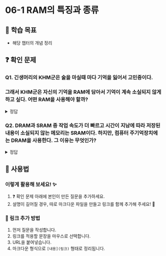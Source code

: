 # 06-1 RAM의 특징과 종류

## 📌 학습 목표
- 해당 챕터의 개념 정리

## ❓ 확인 문제
### Q1. 긴생머리의 KHM군은 술을 마실때 마다 기억을 잃어서 고민중이다.
### 그래서 KHM군은 자신의 기억을 RAM에 담아서 기억이 계속 소실되지 않게 하고 싶다. 어떤 RAM을 사용해야 할까? 


<details>
<summary>정답</summary>

- **SRAM **   

**[해설]**


# 🧠 RAM (Random Access Memory) 이란?  
RAM(램)은 **컴퓨터의 작업 공간** 역할을 하는 메모리입니다.  
- CPU가 프로그램을 실행할 때 **필요한 데이터를 임시로 저장**하는 곳  
- 속도가 빠르지만 **전원이 꺼지면 데이터가 사라지는** **휘발성(Volatile) 메모리**  
- 용량이 크면 클수록 **더 많은 프로그램을 동시에 실행**할 수 있음  

💡 쉽게 말해, RAM은 **책상** 같은 존재!  
- 책상이 클수록 더 많은 책(프로그램)을 펼쳐놓고 작업 가능  
- 하지만 책상 위 자료는 정리하지 않으면 사라지는 것처럼, RAM의 데이터도 **컴퓨터를 끄면 사라짐**

## 램의 종류로 DRAM,SRAM,SDRAM등이 있습니다.

## ✅ 차이점과 장단점  

| 메모리 종류 | 특징 | 장점 | 단점 |
|------------|------------|------------|------------|
| **DRAM (Dynamic RAM)** | 주기적으로 데이터를 새로고침(refresh)해야 하는 메모리 | 가격이 저렴하고, 용량이 크다 | 속도가 상대적으로 느리고, 전력 소비가 많다 |
| **SRAM (Static RAM)** | 새로고침 없이 데이터를 유지하는 메모리 | 속도가 빠르고, 전력 소비가 적다 | 가격이 비싸고, 용량이 작다 |
| **SDRAM (Synchronous DRAM)** | CPU 클럭(Clock)과 동기화된 DRAM | 기존 DRAM보다 속도가 빠르며, 대량의 데이터를 처리하기 좋다 | SRAM보다는 느리고, 여전히 주기적인 새로고침이 필요함 |

---

## 🎯 정리하면?  
- **빠른 속도 원하면?** → **SRAM**  
- **대용량 & 가성비 원하면?** → **DRAM / SDRAM**  
- **CPU랑 동기화해서 더 빠르게 쓰고 싶다?** → **SDRAM**  

💡 그래서 컴퓨터에서는 주로 **SDRAM**(DDR4, DDR5 같은 램)이나 **DRAM**을 사용하고, CPU 내부 캐시는 **SRAM**을 쓴다.

---

</details>

### Q2. DRAM과 SRAM 중 작업 속도가 더 빠르고 시간이 지남에 따라 저장된 내용이 소실되지 않는 메모리는 SRAM이다. 하지만, 컴퓨터 주기억장치에는 DRAM을 사용한다. 그 이유는 무엇인가?

<details>
<summary>정답</summary>

#### SRAM은 DRAM에 비해 속도가 빠르나, 집적도가 낮고 소비 전력도 크며 가격이 더 비싸기 때문에 비교적 저렴한 가격에 큰 용량을 사용 가능한 DRAM을 주기억장치로 사용한다.

- SRAM은 대용량이 필요하지 않고 빠른 처리 속도가 필요한 캐시 메모리에 사용됩니다.

---

</details>

## 📝 사용법  
### 이렇게 활용해 보세요! ✨  
1. ❓ 확인 문제 아래에 본인이 만든 질문을 추가하세요.  
2. 설명이 길어질 경우, 따로 마크다운 파일을 만들고 링크를 함께 추가해 주세요! 🔗  

### 🔗 링크 추가 방법  
1. 먼저 질문을 작성합니다.  
2. 링크를 적용할 문장을 마우스로 선택합니다.  
3. URL을 붙여넣습니다.  
4. 마크다운 형식으로 `[내용](링크)` 형태로 정리됩니다.  
